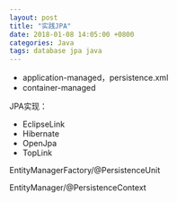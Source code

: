 ```yaml
---
layout: post
title: "实践JPA"
date: 2018-01-08 14:05:00 +0800
categories: Java
tags: database jpa java
---
```




- application-managed，persistence.xml
- container-managed

JPA实现：

- EclipseLink
- Hibernate
- OpenJpa
- TopLink

EntityManagerFactory/@PersistenceUnit

EntityManager/@PersistenceContext